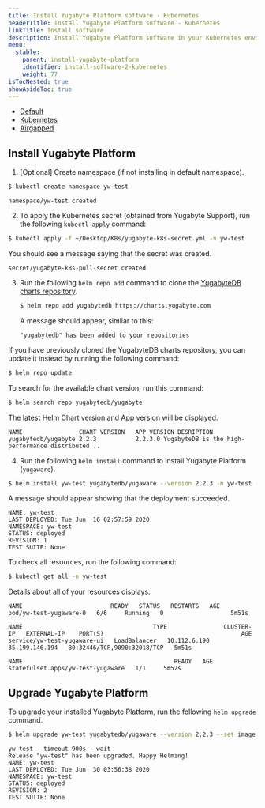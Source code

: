```yaml
---
title: Install Yugabyte Platform software - Kubernetes
headerTitle: Install Yugabyte Platform software - Kubernetes
linkTitle: Install software 
description: Install Yugabyte Platform software in your Kubernetes environment.
menu:
  stable:
    parent: install-yugabyte-platform
    identifier: install-software-2-kubernetes
    weight: 77
isTocNested: true
showAsideToc: true
---
```


<ul class="nav nav-tabs-alt nav-tabs-yb">

  <li >
    <a href="/stable/yugabyte-platform/install-yugabyte-platform/install-software/default" class="nav-link">
      <i class="fas fa-cloud"></i>
      Default
    </a>
  </li>

  <li>
    <a href="/stable/yugabyte-platform/install-yugabyte-platform/install-software/kubernetes" class="nav-link active">
      <i class="fas fa-cubes" aria-hidden="true"></i>
      Kubernetes
    </a>
  </li>

  <li >
    <a href="/stable/yugabyte-platform/install-yugabyte-platform/install-software/airgapped" class="nav-link">
      <i class="fas fa-unlink"></i>
      Airgapped
    </a>
  </li>

</ul>

## Install Yugabyte Platform

1. [Optional] Create namespace (if not installing in default namespace).

```sh
$ kubectl create namespace yw-test
```

```
namespace/yw-test created
```

2. To apply the Kubernetes secret (obtained from Yugabyte Support), run the following `kubectl apply` command:

```sh
$ kubectl apply -f ~/Desktop/K8s/yugabyte-k8s-secret.yml -n yw-test
```

You should see a message saying that the secret was created.

```
secret/yugabyte-k8s-pull-secret created
```

3. Run the following `helm repo add` command to clone the [YugabyteDB charts repository](https://charts.yugabyte.com/).

    ```sh
    $ helm repo add yugabytedb https://charts.yugabyte.com
    ```

    A message should appear, similar to this:

    ```
    "yugabytedb" has been added to your repositories
    ```

If you have previously cloned the YugabyteDB charts repository, you can update it instead by running the following command:

```sh
$ helm repo update
```

To search for the available chart version, run this command:

```sh
$ helm search repo yugabytedb/yugabyte
```

The latest Helm Chart version and App version will be displayed.

```
NAME               	CHART VERSION	APP VERSION	DESRIPTION                                       
yugabytedb/yugabyte	2.2.3        	2.2.3.0	YugabyteDB is the high-performance distributed ..
```

4. Run the following `helm install` command to install Yugabyte Platform (`yugaware`).

```sh
$ helm install yw-test yugabytedb/yugaware --version 2.2.3 -n yw-test --wait
```

A message should appear showing that the deployment succeeded.

```
NAME: yw-test
LAST DEPLOYED: Tue Jun  16 02:57:59 2020
NAMESPACE: yw-test
STATUS: deployed
REVISION: 1
TEST SUITE: None
```

To check all resources, run the following command:

```sh
$ kubectl get all -n yw-test
```

Details about all of your resources displays.

```
NAME                         READY   STATUS   RESTARTS   AGE
pod/yw-test-yugaware-0   6/6     Running   0                   5m51s

NAME                                     TYPE                CLUSTER-IP   EXTERNAL-IP    PORT(S)                                       AGE
service/yw-test-yugaware-ui   LoadBalancer   10.112.6.190   35.199.146.194   80:32446/TCP,9090:32018/TCP   5m51s

NAME                                           READY   AGE
statefulset.apps/yw-test-yugaware   1/1     5m52s
```

## Upgrade Yugabyte Platform

To upgrade your installed Yugabyte Platform, run the following `helm upgrade` command.

```sh
$ helm upgrade yw-test yugabytedb/yugaware --version 2.2.3 --set image.tag=2.2.3.0-b35 -n yw-test
```

```
yw-test --timeout 900s --wait
Release "yw-test" has been upgraded. Happy Helming!
NAME: yw-test
LAST DEPLOYED: Tue Jun  30 03:56:38 2020
NAMESPACE: yw-test
STATUS: deployed
REVISION: 2
TEST SUITE: None
```
